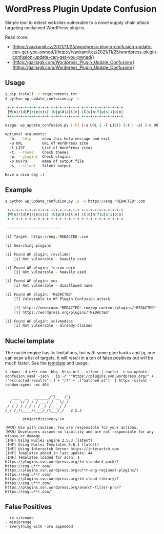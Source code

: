 # WordPress Plugin Update Confusion

Simple tool to detect websites vulnerable to a novel supply chain attack targeting unclaimed WordPress plugins.

Read more:
- [https://vavkamil.cz/2021/11/25/wordpress-plugin-confusion-update-can-get-you-pwned/](https://vavkamil.cz/2021/11/25/wordpress-plugin-confusion-update-can-get-you-pwned/)
- [https://galnagli.com/Wordpress_Plugin_Update_Confusion/](https://galnagli.com/Wordpress_Plugin_Update_Confusion/)

## Usage

```bash
$ pip install -r requirements.txt
$ python wp_update_confusion.py -h

 +-+-+-+-+-+-+-+-+-+ +-+-+-+-+-+-+ +-+-+-+-+-+-+-+-+-+
 |W|o|r|d|P|r|e|s|s| |U|p|d|a|t|e| |C|o|n|f|u|s|i|o|n|
 +-+-+-+-+-+-+-+-+-+ +-+-+-+-+-+-+ +-+-+-+-+-+-+-+-+-+

usage: wp_update_confusion.py [-h] (-u URL | -l LIST) (-t | -p) [-o OUTPUT] [-s]

optional arguments:
  -h, --help     show this help message and exit
  -u URL         URL of WordPress site
  -l LIST        List of WordPress sites
  -t, --theme    Check themes
  -p, --plugins  Check plugins
  -o OUTPUT      Name of output file
  -s, --silent   Silent output

Have a nice day :)
```

## Example

```bash
$ python wp_update_confusion.py -p -u https://eng.*REDACTED*.com

 +-+-+-+-+-+-+-+-+-+ +-+-+-+-+-+-+ +-+-+-+-+-+-+-+-+-+
 |W|o|r|d|P|r|e|s|s| |U|p|d|a|t|e| |C|o|n|f|u|s|i|o|n|
 +-+-+-+-+-+-+-+-+-+ +-+-+-+-+-+-+ +-+-+-+-+-+-+-+-+-+

-------------------------

[i] Target: https://eng.*REDACTED*.com

[i] Searching plugins

[i] Found WP plugin: revslider
	[i] Not vulnerable - heavily used

[i] Found WP plugin: fusion-core
	[i] Not vulnerable - heavily used

[i] Found WP plugin: xws
	[i] Not vulnerable - disallowed name

[i] Found WP plugin: *REDACTED*
	[?] Vulnerable to WP Plugin Confusion attack

	[!] https://newsroom.*REDACTED*.com/wp-content/plugins/*REDACTED*
	[!] https://wordpress.org/plugins/*REDACTED*

[i] Found WP plugin: solvmedias
	[i] Not vulnerable - already claimed
```

## Nuclei template

The nuclei engine has its limitations, but with some pipe hacks and `jq`, one can scan a list of targets. It will result in a ton of false positives but will be much faster. See the [template](wp-update-confusion.yaml) and usage:

```
$ chaos -d u**r.com -bbq -http-url --silent | nuclei -t wp-update-confusion.yaml -json | jq -r '"https://plugins.svn.wordpress.org/" + .["extracted-results"][] + "/?" + .["matched-at"]' | httpx -silent -random-agent -mc 404

                     __     _
   ____  __  _______/ /__  (_)
  / __ \/ / / / ___/ / _ \/ /
 / / / / /_/ / /__/ /  __/ /
/_/ /_/\__,_/\___/_/\___/_/   2.5.3

		projectdiscovery.io

[WRN] Use with caution. You are responsible for your actions.
[WRN] Developers assume no liability and are not responsible for any misuse or damage.
[INF] Using Nuclei Engine 2.5.3 (latest)
[INF] Using Nuclei Templates 8.6.1 (latest)
[INF] Using Interactsh Server https://interactsh.com
[INF] Templates added in last update: 44
[INF] Templates loaded for scan: 1
https://plugins.svn.wordpress.org/td-standard-pack/?https://eng.u**r.com/
https://plugins.svn.wordpress.org/u**r-eng-regional-plugins/?https://eng.u**r.com/
https://plugins.svn.wordpress.org/td-cloud-library/?https://eng.u**r.com/
https://plugins.svn.wordpress.org/search-filter-pro/?https://eng.u**r.com/
```


## False Positives

```
- ie-sitemode
- miniorange
- Everything with -pro appended
```
